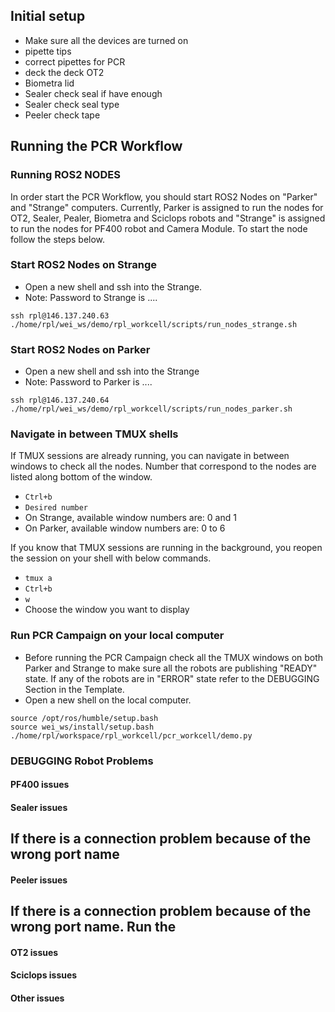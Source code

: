 
## Initial setup 
- Make sure all the devices are turned on
- pipette tips
- correct pipettes for PCR
- deck the deck OT2
- Biometra lid
- Sealer check seal if have enough
- Sealer check seal type
- Peeler check tape

## Running the PCR Workflow

### Running ROS2 NODES
In order start the PCR Workflow, you should start ROS2 Nodes on "Parker" and "Strange" computers. Currently, Parker is assigned to run the nodes for OT2, Sealer, Pealer, Biometra and Sciclops robots and "Strange" is assigned to run the nodes for PF400 robot and Camera Module. To start the node follow the steps below.
### Start ROS2 Nodes on Strange
- Open a new shell and ssh into the Strange.
- Note: Password to Strange is ....

```
ssh rpl@146.137.240.63
./home/rpl/wei_ws/demo/rpl_workcell/scripts/run_nodes_strange.sh
```
### Start ROS2 Nodes on Parker
- Open a new shell and ssh into the Strange
- Note: Password to Parker is ....

```
ssh rpl@146.137.240.64
./home/rpl/wei_ws/demo/rpl_workcell/scripts/run_nodes_parker.sh
```

### Navigate in between TMUX shells
If TMUX sessions are already running, you can navigate in between windows to check all the nodes. Number that correspond to the nodes are listed along bottom of the window.
- `Ctrl+b` 
- `Desired number`
- On Strange, available window numbers are: 0 and 1 
- On Parker, available window numbers are: 0 to 6 

If you know that TMUX sessions are running in the background, you reopen the session on your shell with below commands.

- `tmux a`
- `Ctrl+b`
- `w`
- Choose the window you want to display
### Run PCR Campaign on your local computer
- Before running the PCR Campaign check all the TMUX windows on both Parker and Strange to make sure all the robots are publishing "READY" state. If any of the robots are in "ERROR" state refer to the DEBUGGING Section in the Template. 
- Open a new shell on the local computer.
```
source /opt/ros/humble/setup.bash  
source wei_ws/install/setup.bash
./home/rpl/workspace/rpl_workcell/pcr_workcell/demo.py
```

### DEBUGGING Robot Problems

#### PF400 issues
#### Sealer issues
If there is a connection problem because of the wrong port name
-
#### Peeler issues
If there is a connection problem because of the wrong port name. Run the 
- 
#### OT2 issues
#### Sciclops issues
#### Other issues